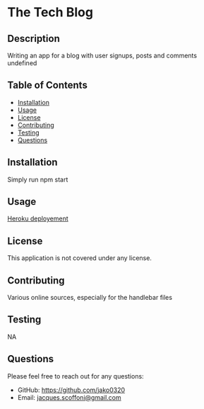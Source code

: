 
# The Tech Blog

## Description
Writing an app for a blog with user signups, posts and comments<br>
undefined

## Table of Contents
- [Installation](#installation)
- [Usage](#usage)
- [License](#license)
- [Contributing](#contributing)
- [Testing](#testing)
- [Questions](#questions)

## Installation
Simply run npm start

## Usage
[Heroku deployement](https://techblog-js14-cb79310e3de6.herokuapp.com/)

## License

  
This application is not covered under any license. 


## Contributing
Various online sources, especially for the handlebar files

## Testing
NA

## Questions
Please feel free to reach out for any questions:
- GitHub: https://github.com/jako0320
- Email: jacques.scoffoni@gmail.com
